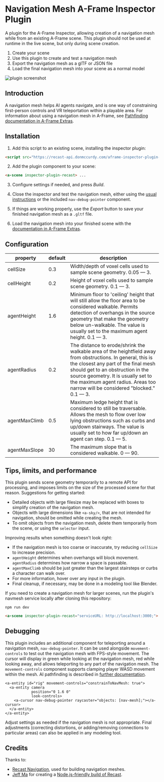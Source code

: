 # Navigation Mesh A-Frame Inspector Plugin

A plugin for the A-Frame Inspector, allowing creation of a navigation mesh while from an existing A-Frame scene. This plugin should not be used at runtime in the live scene, but only during scene creation.

1. Create your scene
2. Use this plugin to create and test a navigation mesh
3. Export the navigation mesh as a glTF or JSON file
4. Load the final navigation mesh into your scene as a normal model

![plugin screenshot](https://user-images.githubusercontent.com/1848368/40598442-a2d92fac-61fc-11e8-9dfe-4de1c56ee6e6.gif)

## Introduction

A navigation mesh helps AI agents navigate, and is one way of constraining first-person controls and VR teleportation within a playable area. For information about using a navigation mesh in A-Frame, see [Pathfinding documentation in A-Frame Extras](https://github.com/donmccurdy/aframe-extras/tree/master/src/pathfinding).

## Installation

1. Add this script to an existing scene, installing the inspector plugin:

```html
<script src="https://recast-api.donmccurdy.com/aframe-inspector-plugin-recast.js"></script>
```

2. Add the plugin component to your scene:

```html
<a-scene inspector-plugin-recast> ...
```

3. Configure settings if needed, and press *Build*.

4. Close the inspector and test the navigation mesh, either using the [usual instructions](https://github.com/donmccurdy/aframe-extras/tree/master/src/pathfinding) or the included `nav-debug-pointer` component.

5. If things are working properly, use the *Export* button to save your finished navigation mesh as a `.gltf` file.

6. Load the navigation mesh into your finished scene with the [documentation in A-Frame Extras](https://github.com/donmccurdy/aframe-extras/tree/master/src/pathfinding).

## Configuration

<!-- begin:config -->
| property | default | description |
|----------|---------|-------------|
| cellSize | 0.3 | Width/depth of voxel cells used to sample scene geometry. 0.05 — 3. |
| cellHeight | 0.2 | Height of voxel cells used to sample scene geometry. 0.1 — 3. |
| agentHeight | 1.6 | Minimum floor to 'ceiling' height that will still allow the floor area to be considered walkable. Permits detection of overhangs in the source geometry that make the geometry below un-walkable. The value is usually set to the maximum agent height. 0.1 — 3. |
| agentRadius | 0.2 | The distance to erode/shrink the walkable area of the heightfield away from obstructions. In general, this is the closest any part of the final mesh should get to an obstruction in the source geometry. It is usually set to the maximum agent radius. Areas too narrow will be considered "blocked." 0.1 — 3. |
| agentMaxClimb | 0.5 | Maximum ledge height that is considered to still be traversable. Allows the mesh to flow over low lying obstructions such as curbs and up/down stairways. The value is usually set to how far up/down an agent can step. 0.1 — 5. |
| agentMaxSlope | 30 | The maximum slope that is considered walkable. 0 — 90. |
<!-- end:config -->


## Tips, limits, and performance

This plugin sends scene geometry temporarily to a remote API for processing, and imposes limits on the size of the processed scene for that reason. Suggestions for getting started:

* Detailed objects with large filesize may be replaced with boxes to simplify creation of the navigation mesh.
* Objects with large dimensions like `<a-sky/>`, that are not intended for navigation, should be omitted while creating the mesh.
* To omit objects from the navigation mesh, delete them temporarily from the scene, or using the `selector` input.

Improving results when something doesn't look right:

* If the navigation mesh is too coarse or inaccurate, try reducing `cellSize` to increase precision.
* `agentHeight` determines when overhangs will block movement. `agentRadius` determines how narrow a space is passable.
* `agentMaxClimb` should be just greater than the largest stairsteps or curbs a character can walk over.
* For more information, hover over any input in the plugin.
* Final cleanup, if necessary, may be done in a modeling tool like Blender.

If you need to create a navigation mesh for larger scenes, run the plugin's navmesh service locally after cloning this repository:

```
npm run dev
```

```html
<a-scene inspector-plugin-recast="serviceURL: http://localhost:3000;"> ...
```

## Debugging

This plugin includes an additional component for teleporting around a navigation mesh, `nav-debug-pointer`. It can be used alongside `movement-controls` to test out the navigation mesh with FPS-style movement. The cursor will display in green while looking at the navigation mesh, red while looking away, and allows teleporting to any part of the navigation mesh. The `movement-controls` component supports clamping player WASD movement within the mesh. AI pathfinding is described in [further documentation](https://github.com/donmccurdy/aframe-extras/tree/master/src/pathfinding).

```
<a-entity id="rig" movement-controls="constrainToNavMesh: true">
  <a-entity camera
            position="0 1.6 0"
            look-controls>
    <a-cursor nav-debug-pointer raycaster="objects: [nav-mesh];"></a-cursor>
  </a-entity>
</a-entity>
```

Adjust settings as needed if the navigation mesh is not appropriate. Final adjustments (correcting distortions, or adding/removing connections to particular areas) can also be applied in any modeling tool.

## Credits

Thanks to:

- [Recast Navigation](https://github.com/recastnavigation/recastnavigation), used for building navigation meshes.
- [Jeff Ma](https://github.com/but0n) for creating a [Node.js-friendly build of Recast](https://github.com/but0n/recastCLI.js).
